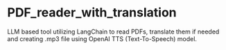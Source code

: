 # PDF_reader_with_translation
LLM based tool utilizing LangChain to read PDFs, translate them if needed and creating .mp3 file using OpenAI TTS (Text-To-Speech) model.

